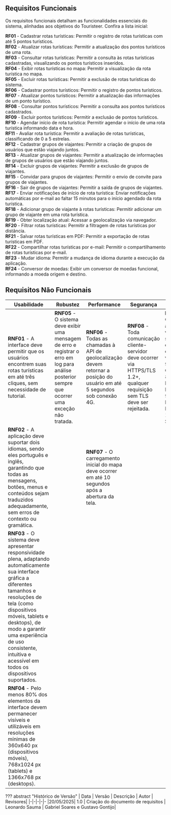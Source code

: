 ## Requisitos Funcionais
Os requisitos funcionais detalham as funcionalidades essenciais do sistema, alinhadas aos objetivos do Touristeer. Confira a lista inicial:

**RF01** - Cadastrar rotas turísticas: Permitir o registro de rotas turísticas com até 5 pontos turísticos. <br>
**RF02** - Atualizar rotas turísticas: Permitir a atualização dos pontos turísticos de uma rota. <br>
**RF03** - Consultar rotas turísticas: Permitir a consulta às rotas turísticas cadastradas, visualizando os pontos turísticos inseridos. <br>
**RF04** - Exibir rotas turísticas no mapa: Permitir a visualização da rota turística no mapa. <br>
**RF05** - Excluir rotas turísticas: Permitir a exclusão de rotas turísticas do sistema. <br>
**RF06** - Cadastrar pontos turísticos: Permitir o registro de pontos turísticos. <br>
**RF07** - Atualizar pontos turísticos: Permitir a atualização das informações de um ponto turístico. <br>
**RF08** - Consultar pontos turísticos: Permitir a consulta aos pontos turísticos cadastrados. <br>
**RF09** - Excluir pontos turísticos: Permitir a exclusão de pontos turísticos. <br>
**RF10** - Agendar início de rota turística: Permitir agendar o início de uma rota turística informando data e hora. <br>
**RF11** - Avaliar rota turística: Permitir a avaliação de rotas turísticas, classificando de 0 a 5 estrelas. <br>
**RF12** - Cadastrar grupos de viajantes: Permitir a criação de grupos de usuários que estão viajando juntos. <br>
**RF13** - Atualizar grupos de viajantes: Permitir a atualização de informações de grupos de usuários que estão viajando juntos. <br>
**RF14** - Excluir grupos de viajantes: Permitir a exclusão de grupos de viajantes. <br>
**RF15** - Convidar para grupos de viajantes: Permitir o envio de convite para grupos de viajantes. <br>
**RF16** - Sair de grupos de viajantes: Permitir a saída de grupos de viajantes. <br>
**RF17** - Enviar notificações de início de rota turística: Enviar notificações automáticas por e-mail ao faltar 15 minutos para o início agendado da rota turística. <br>
**RF18** - Adicionar grupo de viajante à rotas turísticas: Permitir adicionar um grupo de viajante em uma rota turística. <br>
**RF19** - Obter localização atual: Acessar a geolocalização via navegador. <br>
**RF20** - Filtrar rotas turísticas: Permitir a filtragem de rotas turísticas por distância. <br>
**RF21** - Salvar rotas turísticas em PDF: Permitir a exportação de rotas turísticas em PDF. <br>
**RF22** - Compartilhar rotas turísticas por e-mail: Permitir o compartilhamento de rotas turísticas por e-mail. <br>
**RF23** - Mudar idioma: Permitir a mudança de idioma durante a execução da aplicação. <br>
**RF24** - Conversor de moedas: Exibir um conversor de moedas funcional, informando a moeda origem e destino. <br>


## Requisitos Não Funcionais

| **U**sabilidade | **R**obustez | **P**erformance | **S**egurança | **+** |
| - | - | - | - | - |
| **RNF01** - A interface deve permitir que os usuários encontrem suas rotas turísticas em até três cliques, sem necessidade de tutorial.| **RNF05** - O sistema deve exibir uma mensagem de erro e registrar o erro em log para análise posterior sempre que ocorrer uma exceção não tratada. | **RNF06** -  Todas as chamadas à API de geolocalização devem retornar a posição do usuário em até 5 segundos sob conexão 4G. | **RNF08** - Toda comunicação cliente-servidor deve ocorrer via HTTPS/TLS 1.2+, qualquer requisição sem TLS deve ser rejeitada. | **RNF09** - O aplicativo web deve ser compatível com a versão 90+ do Chrome, 88+ do Mozilla Firefox, 90+ do Microsoft Edge e 14+ do Safari.|
|**RNF02** - A aplicação deve suportar dois idiomas, sendo eles português e inglês, garantindo que todas as mensagens, botões, menus e conteúdos sejam traduzidos adequadamente, sem erros de contexto ou gramática.| | **RNF07** - O carregamento inicial do mapa deve ocorrer em até 10 segundos após a abertura da tela.  |||
|**RNF03** - O sistema deve apresentar responsividade plena, adaptando automaticamente sua interface gráfica a diferentes tamanhos e resoluções de tela (como dispositivos móveis, tablets e desktops), de modo a garantir uma experiência de uso consistente, intuitiva e acessível em todos os dispositivos suportados. || | ||
|**RNF04** - Pelo menos 80% dos elementos da interface devem permanecer visíveis e utilizáveis em resoluções mínimas de 360x640 px (dispositivos móveis), 768x1024 px (tablets) e 1366x768 px (desktops). | | |  ||



??? abstract "Histórico de Versão"
    | Data | Versão | Descrição | Autor | Revisores|
    |-|-|-|-|-
    |20/05/2025| 1.0 | Criação do documento de requisitos | Leonardo Sauma | Gabriel Soares e Gustavo Gontijo|
    
    
